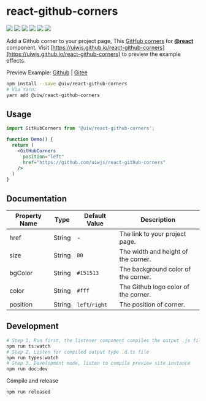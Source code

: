 react-github-corners
===

[![](https://img.shields.io/github/issues/uiwjs/react-github-corners.svg)](https://github.com/uiwjs/react-github-corners/issues)
[![](https://img.shields.io/github/forks/uiwjs/react-github-corners.svg)](https://github.com/uiwjs/react-github-corners/network)
[![](https://img.shields.io/github/stars/uiwjs/react-github-corners.svg)](https://github.com/uiwjs/react-github-corners/stargazers)
[![](https://img.shields.io/github/release/uiwjs/react-github-corners)](https://github.com/uiwjs/react-github-corners/releases)
[![](https://img.shields.io/npm/v/@uiw/react-github-corners.svg)](https://www.npmjs.com/package/@uiw/react-github-corners)
[![](https://jaywcjlove.github.io/sb/ico/gitee.svg)](https://gitee.com/uiw/react-github-corners)

<!--dividing-->

Add a Github corner to your project page, This [GitHub corners](https://uiwjs.github.io/react-github-corners) for [**@react**](https://github.com/facebook/react) component. Visit [https://uiwjs.github.io/react-github-corners](https://uiwjs.github.io/react-github-corners) to preview the example effects.

Preview Example: [Github](https://uiwjs.github.io/react-github-corners) | [Gitee](https://uiw.gitee.io/react-github-corners/)

```bash
npm install --save @uiw/react-github-corners
# Via Yarn:
yarn add @uiw/react-github-corners
```

## Usage

```jsx
import GitHubCorners from '@uiw/react-github-corners';

function Demo() {
  return (
    <GitHubCorners
      position="left"
      href="https://github.com/uiwjs/react-github-corners"
    />
  )
}
```

## Documentation

| Property Name | Type | Default Value | Description |
| ---- | ---- | ---- | ---- |
| href | String | - | The link to your project page. |
| size | String | `80` | The width and height of the corner. |
| bgColor | String | `#151513` | The background color of the corner. |
| color | String | `#fff` | The Github logo color of the corner. |
| position | String | `left`/`right` | The position of corner. |

## Development

```bash
# Step 1, Run first, the listener component compiles the output .js file
npm run ts:watch
# Step 2, Listen for compiled output type .d.ts file
npm run types:watch
# Step 3, Development mode, listen to compile preview site instance
npm run doc:dev
```

Compile and release

```bash
npm run released
```
